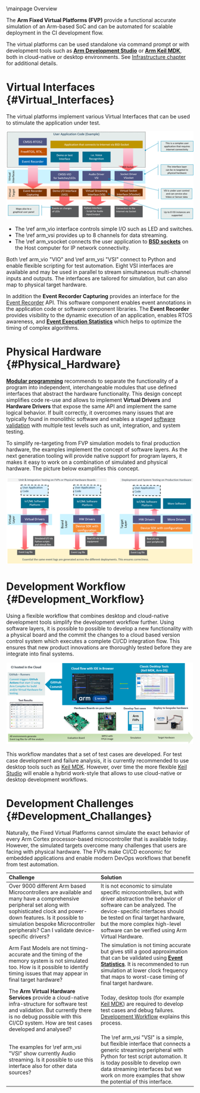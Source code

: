 \mainpage Overview

The **Arm Fixed Virtual Platforms (FVP)** provide a functional accurate simulation of an Arm-based SoC and can be automated for scalable deployment in the CI development flow. 

The virtual platforms can be used standalone via command prompt or with development tools such as <a href="https://developer.arm.com/tools-and-software/embedded/arm-development-studio" target="_blank"><b>Arm Development Studio</b></a> or <a href="https://developer.arm.com/tools-and-software/embedded/keil-mdk" target="_blank"><b>Arm Keil MDK</b></a>, both in cloud-native or desktop environments. See [Infrastructure chapter](../../infrastructure/index.html) for additional details. 

# Virtual Interfaces {#Virtual_Interfaces}

The virtual platforms implement various Virtual Interfaces that can be used to stimulate the application under test.

![AVH Virtual Interfaces](./images/Virtual_Interfaces.png "FVPs with Virtual Interfaces")

  - The \ref arm_vio interface controls simple I/O such as LED and switches.
  - The \ref arm_vsi provides up to 8 channels for data streaming.
  - The \ref arm_vsocket connects the user application to [**BSD sockets**](https://en.wikipedia.org/wiki/Berkeley_sockets) on the Host computer for IP network connectivity.

Both \ref arm_vio "VIO" and \ref arm_vsi "VSI" connect to Python and enable flexible scripting for test automation. Eight VSI interfaces are available and may be used in parallel to stream simultaneous multi-channel inputs and outputs. The interfaces are tailored for simulation, but can also map to physical target hardware.

In addition the **Event Recorder Capturing** provides an interface for the [Event Recorder](https://www.keil.com/pack/doc/compiler/EventRecorder/html/er_overview.html) API. This software component enables event annotations in the application code or software component libraries. The **Event Recorder** provides visibility to the dynamic execution of an application, enables RTOS awareness, and [**Event Execution Statistics**](https://www.keil.com/pack/doc/compiler/EventRecorder/html/group__Event__Execution__Statistic.html) which helps to optimize the timing of complex algorithms.

# Physical Hardware {#Physical_Hardware}

[**Modular programming**](https://en.wikipedia.org/wiki/Modular_programming) recommends to separate the functionality of a program into independent, interchangeable modules that use defined interfaces that abstract the hardware functionality. This design concept simplifies code re-use and allows to implement **Virtual Drivers** and **Hardware Drivers** that expose the same API and implement the same logical behavior. If built correctly, it overcomes many issues that are typically found in monolithic software and enables a staged [software validation](https://en.wikipedia.org/wiki/Software_testing) with multiple test levels such as unit, integration, and system testing.

To simplify re-targeting from FVP simulation models to final production hardware, the examples implement the concept of software layers. As the next generation tooling will provide native support for program layers, it makes it easy to work on a combination of simulated and physical hardware. The picture below examplifies this concept.

![AVH Re-target to Hardware](./images/Simulation2Hardware.png "Re-target from Simulation to Hardware")


# Development Workflow {#Development_Workflow}

Using a flexible workflow that combines desktop and cloud-native development tools simplify the development workflow further. Using software layers, it is possible to possible to develop a new functionality with a physical board and the commit the changes to a cloud based version control system which executes a complete CI/CD integration flow. This ensures that new product innovations are thoroughly tested before they are integrate into final systems.

![Development Workflow](./images/Workflow.png "Development Workflow")

This workflow mandates that a set of test cases are developed. For test case development and failure analysis, it is currently recommended to use desktop tools such as [Keil MDK](https://developer.arm.com/tools-and-software/embedded/keil-mdk). However, over time the more flexible [Keil Studio](https://www.keil.arm.com/) will enable a hybrid work-style that allows to use cloud-native or desktop development workflows. 


# Development Challenges {#Development_Challanges}

Naturally, the Fixed Virtual Platforms cannot simulate the exact behavior of every Arm Cortex processor-based microcontroller that is available today. However, the simulated targets overcome many challenges that users are facing with physical hardware. The FVPs make CI/CD economic for embedded applications and enable modern DevOps workflows that benefit from test automation.  

Challenge  | Solution
:----------|:------------
Over 9000 different Arm based Microcontrollers are available and many have a comprehensive peripheral set along with sophisticated clock and power-down features. Is it possible to simulation bespoke Microcontroller peripherals? Can I validate device-specific drivers?           | It is not economic to simulate specific microcontrollers, but with driver abstraction the behavior of software can be analyzed. The device-specific interfaces should be tested on final target hardware, but the more complex high-level software can be verified using Arm Virtual Hardware.
Arm Fast Models are not timing-accurate and the timing of the memory system is not simulated too. How is it possible to identify timing issues that may appear in final target hardware?         | The simulation is not timing accurate but gives still a good approximation that can be validated using [**Event Statistics**](https://www.keil.com/support/man/docs/uv4/uv4_db_dbg_evr_stat.htm). It is recommended to run simulation at lower clock frequency that maps to worst-case timing of final target hardware.
The **Arm Virtual Hardware Services** provide a cloud-native infra-structure for software test and validation. But currently there is no debug possible with this CI/CD system. How are test cases developed and analysed?       | Today, desktop tools (for example [Keil MDK](https://developer.arm.com/tools-and-software/embedded/keil-mdk)) are required to develop test cases and debug failures. [Development Workflow](./index.html##Development_Workflow) explains this process.
The examples for \ref arm_vsi "VSI" show currently Audio streaming.  Is it possible to use this interface also for other data sources?      | The \ref arm_vsi "VSI" is a simple, but flexible interface that connects a generic streaming peripheral with Python for test script automation. It is today possible to develop own data streaming interfaces but we work on more examples that show the potential of this interface.





